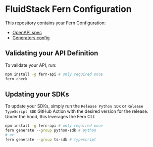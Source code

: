 # FluidStack Fern Configuration

This repository contains your Fern Configuration: 
  - [OpenAPI spec](./fern/openapi/fluidstack-openapi.json)
  - [Generators config](./fern/generators.yml)

## Validating your API Definition

To validate your API, run: 
```sh
npm install -g fern-api # only required once
fern check
```

## Updating your SDKs

To update your SDKs, simply run the `Release Python SDK` or `Release TypeScript SDK` GitHub Action with the desired version for the release. Under the hood, this leverages the Fern CLI: 

```sh
npm install -g fern-api # only required once
fern generate --group python-sdk # python
# or 
fern generate --group ts-sdk # typescript
```